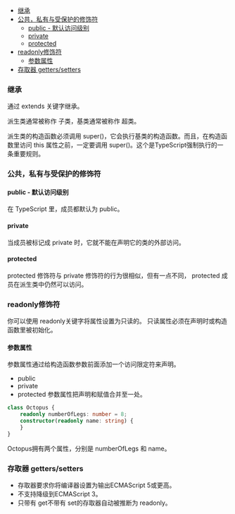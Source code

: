 
<!-- @import "[TOC]" {cmd="toc" depthFrom=1 depthTo=6 orderedList=false} -->

<!-- code_chunk_output -->

- [继承](#继承)
- [公共，私有与受保护的修饰符](#公共私有与受保护的修饰符)
  - [public - 默认访问级别](#public-默认访问级别)
  - [private](#private)
  - [protected](#protected)
- [readonly修饰符](#readonly修饰符)
  - [参数属性](#参数属性)
- [存取器 getters/setters](#存取器-getterssetters)

<!-- /code_chunk_output -->

### 继承
通过 extends 关键字继承。

派生类通常被称作 子类，基类通常被称作 超类。

派生类的构造函数必须调用 super()，它会执行基类的构造函数。而且，在构造函数里访问 this 属性之前，一定要调用 super()。这个是TypeScript强制执行的一条重要规则。

### 公共，私有与受保护的修饰符
#### public - 默认访问级别
在 TypeScript 里，成员都默认为 public。
#### private
当成员被标记成 private 时，它就不能在声明它的类的外部访问。
#### protected
protected 修饰符与 private 修饰符的行为很相似，但有一点不同， protected 成员在派生类中仍然可以访问。

### readonly修饰符
你可以使用 readonly关键字将属性设置为只读的。
只读属性必须在声明时或构造函数里被初始化。
#### 参数属性
参数属性通过给构造函数参数前面添加一个访问限定符来声明。
* public
* private
* protected
参数属性把声明和赋值合并至一处。
```TypeScript
class Octopus {
    readonly numberOfLegs: number = 8;
    constructor(readonly name: string) {
    }
}
```
Octopus拥有两个属性，分别是 numberOfLegs 和 name。

### 存取器 getters/setters
* 存取器要求你将编译器设置为输出ECMAScript 5或更高。
* 不支持降级到ECMAScript 3。
* 只带有 get不带有 set的存取器自动被推断为 readonly。